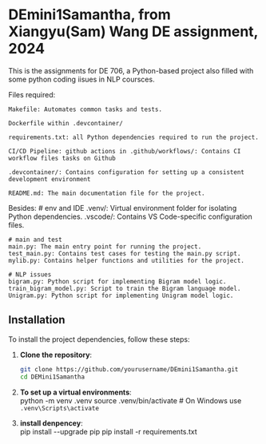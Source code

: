 # DEmini1Samantha, from Xiangyu(Sam) Wang DE assignment, 2024

This is the assignments for DE 706, a Python-based project also filled with some python coding iisues in NLP coursces. 


Files required:

    Makefile: Automates common tasks and tests.

    Dockerfile within .devcontainer/

    requirements.txt: all Python dependencies required to run the project.

    CI/CD Pipeline: github actions in .github/workflows/: Contains CI workflow files tasks on Github

    .devcontainer/: Contains configuration for setting up a consistent development environment

    README.md: The main documentation file for the project.

Besides: 
    # env and IDE
    .venv/: Virtual environment folder for isolating Python dependencies.
    .vscode/: Contains VS Code-specific configuration files.
       
    # main and test
    main.py: The main entry point for running the project.
    test_main.py: Contains test cases for testing the main.py script.
    mylib.py: Contains helper functions and utilities for the project.

    # NLP issues
    bigram.py: Python script for implementing Bigram model logic.
    train_bigram_model.py: Script to train the Bigram language model.
    Unigram.py: Python script for implementing Unigram model logic.



## Installation

To install the project dependencies, follow these steps:

1. **Clone the repository**:
   ```bash
   git clone https://github.com/yourusername/DEmini1Samantha.git
   cd DEMini1Samantha

 2. **To set up a virtual environments**:  
    python -m venv .venv
    source .venv/bin/activate   # On Windows use `.venv\Scripts\activate`

 3. **install denpencey**:  
    pip install --upgrade pip
    pip install -r requirements.txt